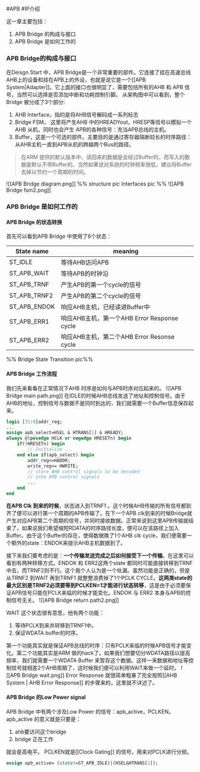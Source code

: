 #APB #IP介绍 

这一章主要包括：
1. APB Bridge 的构成与接口
2. APB Bridge 是如何工作的

### APB Bridge的构成与接口
在Deisgn Start 中，APB Bridge是一个非常重要的部件。它连接了挂在高速总线AHB上的设备和挂在APB上的外设，也就是说它是一个[[APB System|Adapter]]。它上面的接口也很明显了，需要包括所有的AHB 和 APB 信号，当然可以选择是否添加中断和功耗控制引脚。
从架构图中可以看到，整个Bridge 被分成了3个部分:
1. AHB Interface，指的是将AHB信号解码成一系列标志
2. Bridge FSM， 这里将产生AHB 中的HREADYout，HRESP等信号以模拟一个AHB 从机，同时也会产生 APB的各种信号：充当APB总线的主机。
3. Buffer，这是一个可选的部件。主要目的是通过寄存器隔断较长的时序路径：从AHB主机一直到APB从机的跨越两个Bus的路径。
> 在ARM 提供的默认版本中，读回来的数据是会经过Buffer的，而写入的数据是默认不带Buffer的。当然如果说对系统的时钟频率很低，建议将Buffer去掉以节约一个周期的时间。

![[APB Bridge diagram.png]]
%%
structure pic
Interfaces pic
%%
 ![[APB Bridge fsm2.png]]
### APB Bridge 是如何工作的
#### APB Bridge 的状态转换
首先可以看到APB Bridge 中使用了6个状态：

| State name   | meaning                                    |
| ------------ | ------------------------------------------- |
| ST_IDLE      | 等待AHB访问APB                              |
| ST_APB_WAIT  | 等待APB的时钟沿                             |
| ST_APB_TRNF  | 产生APB的第一个cycle的信号                  |
| ST_APB_TRNF2 | 产生APB的第二个cycle的信号                  |
| ST_APB_ENDOK | 响应AHB主机，已经读进Buffer中               |
| ST_APB_ERR1  | 响应AHB主机，第一个AHB Error Response cycle |
| ST_APB_ERR2  | 响应AHB主机，第二个AHB Error Resonse cycle  | 


%% Bridge State Transition pic%%

#### APB Bridge 工作流程
我们先来看看在正常情况下AHB 时序是如何与APB时序对应起来的。
![[APB Bridge main path.png]] 
在IDLE的时候AHB总线发送了地址和控制信号。由于AHB的地址，控制信号与数据不是同时到达的，我们就需要一个Buffer信息保存起来。
```systemverilog
logic [31:0]addr_reg;
...
assign apb_select=HSEL & HTRANS[1] & HREADY;
always @(posedge HCLK or negedge HRESETn) begin
	if(!HRESETn) begin
		// Initialize ...
	end else if(apb_select) begin
		addr_reg<=HADDR;
		write_reg<= HWRITE;
		// store AHB control signals to be decoded
		// into APB control signals 
		...
	end
end 
```
**在APB Clk 到来的时候**，状态进入到TRNF1 。这个时候AHB传输的所有信号都到齐了便可以进行第一个周期的APB传输了。在下一个APB clk到来的时候Bridge就产生对应APB第二个周期的信号，并同时接收数据。正常来说到这里APB传输就结束了，如果说我们希望缩短RDATA的时序路径长度，便可以在该路径上加入Buffer。由于这个Buffer的存在，使得数据晚了1个AHB clk cycle，我们便需要一个额外的state：ENDOK来提示AHB主机数据到了。

接下来我们要考虑的是：**一个传输发送完成之后如何接受下一个传输**。在这里可以看到有两种转移方式。ENDOK 和 ERR2这两个state 都同时可能直接转移到TRNF中去，而TRNF2则不行。这个我个人认为是一个纰漏。虽然功能是正确的，但是从TRNF2 到WAIT 再到TRNF1 就整整浪费掉了1个PCLK CYCLE。**这两类state的最大区别是TRNF2必须要等到PCLKEN=1才能进行状态转移**，这是由于必须要保证APB信号只能在PCLK来临的时候才能变化。ENDOK 与 ERR2 本身与APB的控制信号无关。
![[APB Bridge return path2.png]] 

WAIT 这个状态很有意思，他有两个功能：
1. 等待PCLK到来并转移到TRNF1中。
2. 保证WDATA buffer的时序。

第一个功能其实就是保证APB总线的时序：只有PCLK来临的时候APB信号才能变化。第二个功能其实是ARM 做的hack了。如果我们想要切分WDATA路径以提高频率，我们就需要一个WDATA Buffer 来暂存这个数据。这样一来数据和地址等控制信号就相差2个AHB周期了，这时候我们便可以利用WAIT来做一个延时。
![[APB Bridge wait.png]]
Error Response 就很简单粗暴了完全按照[[AHB System | AHB Error Response]] 的步骤来的，这里就不详述了。

#### APB Bridge 的Low Power signal
APB Bridge 中有两个涉及Low Power 的信号：apb_active，PCLKEN。
apb_active 的意义就是只要是：
1. ahb要访问这个bridge
2. bridge 正在工作

就会是高电平。
PCLKEN就是[[Clock Gating]] 的信号，用来对PCLK进行分频。
```systemverilog
assign apb_active= (state!=ST_APB_IDLE)|(HSEL&HTRANS[1]);
```